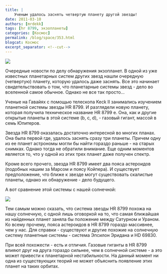 ```yaml
---
title: |
    Ученым удалось заснять четвертую планету другой звезды!
date: 2011-03-10
authors: [mrdekk]
tags: [hr 8799, экзопланеты]
categories: [Космос]
permalink: /blog/space/353.html
blogcat: Космос
excerpt_separator: <!--cut-->
---
```



![](http://itw66.ru/uploads/images/00/00/01/2011/03/10/caf5cf.jpg)


Очередные новости по делу обнаружения экзопланет. В одной из уже известных планетарных систем других звезд нашли очередную (четвертую) планету, которую удалось даже заснять. Все это начинает свидетельствовать о том, что планетарные системы звезд - дело во вселенной самое обычное. Однако не все так просто...


<!--cut-->


Ученые на Гавайях с помощью телескопа Keck II занимались изучением планетной системы звезды HR 8799. И разглядели новую планету, которая получила техническое название HR 8799 e. Она, как и другие открытые планеты в этой системе (b, c, d), - газовый гигант, массой в семь Юпитеров. 

Звезда HR 8799 оказалась достаточно интересной во многих планах. Она была первой где, удалось заснять сразу три планеты. Причем одну из ее планет астрономы могли бы найти гораздо раньше - на старых снимках. Однако тогда не обратили внимание. Еще одним моментов является то, что у одной из этих трех планет даже получен спектр.

Кроме всего прочего, звезда HR 8799 имеет два пояса астероидов (подобных нашим за Марсом и поясу Койпера). И существует предположение, что ближе к звезде могут существовать скалистые планеты, однако их обнаружение - дело будущего.

А вот сравнение этой системы с нашей солнечной:


![](http://itw66.ru/uploads/images/00/00/01/2011/03/10/d49ef1.jpg)


Тем самым можно сказать, что система звезды HR 8799 похожа на нашу солнечную, с одной лишь оговоркой на то, что самая ближайшая из найденных планет заняла бы положение между Сатурном и Ураном. Ко всему прочему, пояса астероидов в HR 8799 гораздо массивнее, чем у нас. Для справки - существуют и другие похожие на солнечную систему планетные системы - система Эпсилон Эридана и HD 69830.

При всей похожести - есть и отличия. Газовые гиганты в HR 8799 влияют друг на друга гораздо сильнее, чем в солнечной системе - а это может привести к планетарной нестабильности. На данный момент ни одна из существующих теорий не может объяснить появление этих планет на таких орбитах.
